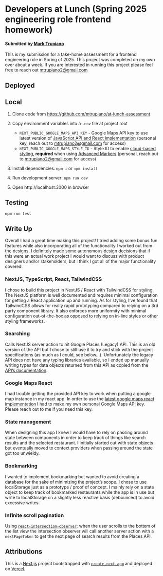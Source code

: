 # Developers at Lunch (Spring 2025 engineering role frontend homework)

#### Submitted by [Mark Trupiano](https://mtru-portfolio-next.netlify.app/)

This is my submission for a take-home assessment for a frontend engineering role in Spring of 2025. This project was completed on my own over about a week. If you are interested in running this project please feel free to reach out mtrupiano2@gmail.com

## Deployed

<!-- TODO: add deployed link to README -->

## Local

1. Clone code from https://github.com/mtrupiano/at-lunch-assessment
2. Copy environment variables into a `.env` file at project root

   - `NEXT_PUBLIC_GOOGLE_MAPS_API_KEY` - Google Maps API key to use latest version of [JavaScript API and React implementation](https://mapsplatform.google.com/resources/blog/streamline-the-use-of-the-maps-javascript-api-within-your-react-applications/) (personal key, reach out to mtrupiano2@gmail.com for access)
   - `NEXT_PUBLIC_GOOGLE_MAPS_STYLE_ID` - Style ID to enable [cloud-based styling](https://mapstyle.withgoogle.com/), **required** when using [Advanced Markers](https://visgl.github.io/react-google-maps/docs/api-reference/components/advanced-marker) (personal, reach out to mtrupiano2@gmail.com for access)

3. Install dependencies: `npm i` or `npm install`
4. Run development server: `npm run dev`
5. Open http://localhost:3000 in browser

## Testing

`npm run test`

## Write Up

Overall I had a great time making this project! I tried adding some bonus fun features while also incorporating all of the functionality I worked out from the designs. I definitely made some autonomous design decisions that if this were an actual work project I would want to discuss with product designers and/or stakeholders, but I think I got all of the major functionality covered.

### NextJS, TypeScript, React, TailwindCSS

I chose to build this project in NextJS / React with TailwindCSS for styling. The NextJS platform is well documented and requires minimal configuration for getting a React application up and running. As for styling, I’ve found that TailwindCSS allows for really rapid prototyping compared to relying on a 3rd party component library. It also enforces more uniformity with minimal configuration out-of-the-box as opposed to relying on in-line styles or other styling frameworks.

### Searching

Calls NextJS server action to hit Google Places (Legacy) API. This is an old version of the API but I chose to still use it to try and stick with the project specifications (as much as I could, see below…). Unfortunately the legacy API does not have any typing libraries available, so I ended up manually writing types for data objects returned from this API as copied from the [API’s documentation](https://developers.google.com/maps/documentation/places/web-service/search-text#text-search-responses).

### Google Maps React

I had trouble getting the provided API key to work when putting a google map instance in my react app. In order to use the [latest google maps react implementation](https://mapsplatform.google.com/resources/blog/streamline-the-use-of-the-maps-javascript-api-within-your-react-applications/) I had to make my own personal Google Maps API key. Please reach out to me if you need this key.

### State management

When designing this app I knew I would have to rely on passing around state between components in order to keep track of things like search results and the selected restaurant. I initially started out with state objects but eventually moved to context providers when passing around the state got too unwieldy.

### Bookmarking

I wanted to implement bookmarking but wanted to avoid creating a database for the sake of minimizing the project’s scope. I chose to use localStorage just as a prototype / proof of concept. I mainly rely on a state object to keep track of bookmarked restaurants while the app is in use but write to localStorage on a slightly less reactive basis (debounced) to avoid excessive writes.

### Infinite scroll pagination

Using [`react-intersection-observer`](https://www.npmjs.com/package/react-intersection-observer); when the user scrolls to the bottom of the list view the intersection observer will call another server action with a `nextPageToken` to get the next page of search results from the Places API.

## Attributions

This is a [Next.js](https://nextjs.org) project bootstrapped with [`create-next-app`](https://nextjs.org/docs/app/api-reference/cli/create-next-app) and deployed on [Vercel](https://vercel.com/).
